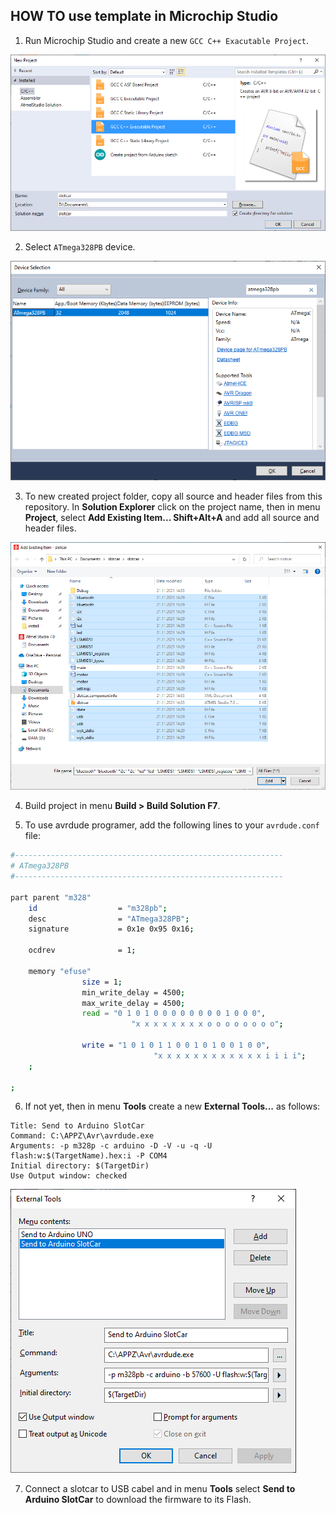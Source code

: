 ## HOW TO use template in Microchip Studio

1. Run Microchip Studio and create a new `GCC C++ Exacutable Project`.

![Microchip Studio new project](images/new_project_type.png)

2. Select `ATmega328PB` device.

![Microchip Studio device](images/new_project_device.png)

3. To new created project folder, copy all source and header files from this repository. In **Solution Explorer** click on the project name, then in menu **Project**, select **Add Existing Item... Shift+Alt+A** and add all source and header files.

![Microchip Studio add items](images/new_project_add_items.png)

4. Build project in menu **Build > Build Solution F7**. 

5. To use avrdude programer, add the following lines to your `avrdude.conf` file:

```bash
#------------------------------------------------------------
# ATmega328PB
#------------------------------------------------------------

part parent "m328"
    id                  = "m328pb";
    desc                = "ATmega328PB";
    signature           = 0x1e 0x95 0x16;

    ocdrev              = 1;
        
    memory "efuse"
                size = 1;
                min_write_delay = 4500;
                max_write_delay = 4500;
                read = "0 1 0 1 0 0 0 0 0 0 0 0 1 0 0 0",
                           "x x x x x x x x o o o o o o o o";

                write = "1 0 1 0 1 1 0 0 1 0 1 0 0 1 0 0",
                                "x x x x x x x x x x x x i i i i";
    ;
        
;
```

6. If not yet, then in menu **Tools** create a new **External Tools...** as follows:

```
Title: Send to Arduino SlotCar
Command: C:\APPZ\Avr\avrdude.exe
Arguments: -p m328p -c arduino -D -V -u -q -U flash:w:$(TargetName).hex:i -P COM4
Initial directory: $(TargetDir)
Use Output window: checked
```
![Set external tool](../install/images/microchip_studio_config_avrdude.png)

7. Connect a slotcar to USB cabel and in menu **Tools** select **Send to Arduino SlotCar** to download the firmware to its Flash.

